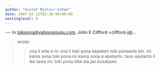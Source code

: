 ```yaml
---
author: "Gustaf Mjolnir-Cohen"
date: 2007-02-12T02:36:00+00:00
nestinglevel: 0
---
```

\---
 In [tokipona@yahoogroups.com](mailto://tokipona@yahoogroups.com), John E Clifford <clifford-j@...
> wrote:

>> ona li wile e ni: ona li toki pona kepeken toki ponawile kin. mi kama sona toki pona.mi kama sona e epelanto. taso epelanto li ike tawa mi. toki pona liike ala.jan kusatawo